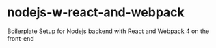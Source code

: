 # nodejs-w-react-and-webpack
Boilerplate Setup for Nodejs backend with React and Webpack 4 on the front-end
